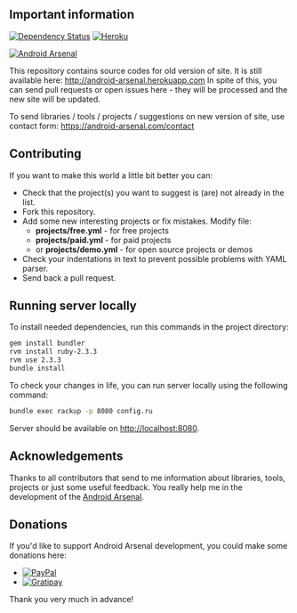 
## Important information

[![Dependency Status](https://gemnasium.com/vbauer/android-arsenal.com.svg)](https://gemnasium.com/vbauer/android-arsenal.com)
[![Heroku](https://heroku-badge.herokuapp.com/?app=android-arsenal&style=flat&svg=1)](http://android-arsenal.herokuapp.com)

<a href="https://android-arsenal.com">
    <img src="/misc/android-arsenal-logo.png" alt="Android Arsenal"/>
</a>

This repository contains source codes for old version of site. It is still available here: http://android-arsenal.herokuapp.com
In spite of this, you can send pull requests or open issues here - they will be processed and the new site will be updated.

To send libraries / tools / projects / suggestions on new version of site, use contact form: https://android-arsenal.com/contact


## Contributing

If you want to make this world a little bit better you can:

- Check that the project(s) you want to suggest is (are) not already in the list.
- Fork this repository.
- Add some new interesting projects or fix mistakes.
  Modify file:
    - **projects/free.yml** - for free projects
    - **projects/paid.yml** - for paid projects
    - or **projects/demo.yml** - for open source projects or demos
- Check your indentations in text to prevent possible problems with YAML parser.
- Send back a pull request.


## Running server locally

To install needed dependencies, run this commands in the project directory:
```sh
gem install bundler
rvm install ruby-2.3.3
rvm use 2.3.3
bundle install
```

To check your changes in life, you can run server locally using the following command:

```sh
bundle exec rackup -p 8080 config.ru
```

Server should be available on [http://localhost:8080](http://localhost:8080/).


## Acknowledgements

Thanks to all contributors that send to me information about libraries, tools, projects or just some useful feedback. You really help me in the development of the [Android Arsenal](https://android-arsenal.com).


## Donations

If you'd like to support Android Arsenal development, you could make some donations here:

* [![PayPal](https://img.shields.io/badge/PayPal-VladislavBauer-blue.svg?style=flat)](https://www.paypal.me/VladislavBauer)
* [![Gratipay](http://img.shields.io/gratipay/vbauer.svg)](https://gratipay.com/vbauer)

Thank you very much in advance!
